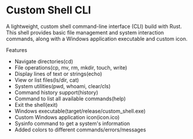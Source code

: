 # Custom Shell CLI
A lightweight, custom shell command-line interface (CLI) build with Rust. This shell provides basic file management and system interaction commands, along with a Windows application executable and custom icon.

Features
- Navigate directories(cd)
- File operations(cp, mv, rm, mkdir, touch, write)
- Display lines of text or strings(echo)
- View or list files(ls/dir, cat)
- System utilities(pwd, whoami, clear/cls)
- Command history support(history)
- Command to list all available commands(help)
- Exit the shell(exit)
- Windows executable(target/release/custom_shell.exe)
- Custom Windows application icon(icon.ico)
- Sysinfo command to get a system's information
- Added colors to different commands/errors/messages
